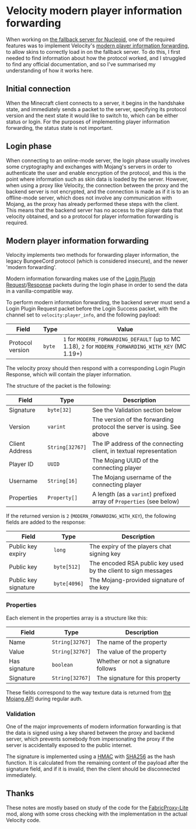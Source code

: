 # Velocity modern player information forwarding

When working on [the fallback server for Nucleoid](https://github.com/NucleoidMC/fallblock), one of the required features was to implement Velocity's [modern player information forwarding](https://velocitypowered.com/wiki/users/forwarding/), to allow skins to correctly load in on the fallback server. To do this, I first needed to find information about how the protocol worked, and I struggled to find any official documentation, and so I've summarised my understanding of how it works here.

## Initial connection

When the Minecraft client connects to a server, it begins in the handshake state, and immediately sends a packet to the server, specifying its protocol version and the next state it would like to switch to, which can be either status or login. For the purposes of implementing player information forwarding, the status state is not important.

## Login phase

When connecting to an online-mode server, the login phase usually involves some cryptography and exchanges with Mojang's servers in order to authenticate the user and enable encryption of the protocol, and this is the point where information such as skin data is loaded by the server. However, when using a proxy like Velocity, the connection between the proxy and the backend server is not encrypted, and the connection is made as if it is to an offline-mode server, which does not involve any communication with Mojang, as the proxy has already performed these steps with the client. This means that the backend server has no access to the player data that velocity obtained, and so a protocol for player information forwarding is required.

## Modern player information forwarding

Velocity implements two methods for forwarding player information, the legacy BungeeCord protocol (which is considered insecure), and the newer 'modern forwarding'.

Modern information forwarding makes use of the [Login Plugin Request](https://wiki.vg/Protocol#Login_Plugin_Request)/[Response](https://wiki.vg/Protocol#Login_Plugin_Response) packets during the login phase in order to send the data in a vanilla-compatible way.

To perform modern information forwarding, the backend server must send a Login Plugin Request packet before the Login Success packet, with the channel set to `velocity:player_info`, and the following payload:

| Field | Type | Value |
| ----- | ---- | ----- |
| Protocol version | `byte` | `1` for `MODERN_FORWARDING_DEFAULT` (up to MC 1.18), `2` for `MODERN_FORWARDING_WITH_KEY` (MC 1.19+) |

The velocity proxy should then respond with a corresponding Login Plugin Response, which will contain the player information.

The structure of the packet is the following:

| Field | Type | Description |
| ----- | ---- | ----------- |
| Signature | `byte[32]` | See the Validation section below |
| Version | `varint` | The version of the forwarding protocol the server is using. See above |
| Client Address | `String[32767]` | The IP address of the connecting client, in textual representation |
| Player ID |  `UUID` | The Mojang UUID of the connecting player |
| Username | `String[16]` | The Mojang username of the connecting player |
| Properties | `Property[]` | A length (as a `varint`) prefixed array of `Properties` (see below) |

If the returned version is `2` (`MODERN_FORWARDING_WITH_KEY`), the following fields are added to the response:

| Field | Type | Description |
| ----- | ---- | ----------- |
| Public key expiry | `long` | The expiry of the players chat signing key |
| Public key | `byte[512]` | The encoded RSA public key used by the client to sign messages |
| Public key signature | `byte[4096]` | The Mojang-provided signature of the key |

### Properties

Each element in the properties array is a structure like this:

| Field | Type | Description |
| ----- | ---- | ----------- |
| Name | `String[32767]` | The name of the property |
| Value | `String[32767]` | The value of the property |
| Has signature | `boolean` | Whether or not a signature follows |
| Signature | `String[32767]` | The signature for this property |

These fields correspond to the way texture data is returned from [the Mojang API](https://wiki.vg/Mojang_API#UUID_to_Profile_and_Skin.2FCape) during regular auth.

### Validation

One of the major improvements of modern information forwarding is that the data is signed using a key shared between the proxy and backend server, which prevents somebody from impersonating the proxy if the server is accidentally exposed to the public internet.

The signature is implemented using a [HMAC](https://en.wikipedia.org/wiki/HMAC) with [SHA256](https://en.wikipedia.org/wiki/SHA256) as the hash function. It is calculated from the remaining content of the payload after the signature field, and if it is invalid, then the client should be disconnected immediately.

## Thanks

These notes are mostly based on study of the code for the [FabricProxy-Lite](https://github.com/OKTW-Network/FabricProxy-Lite) mod, along with some cross checking with the implementation in the actual Velocity code.
